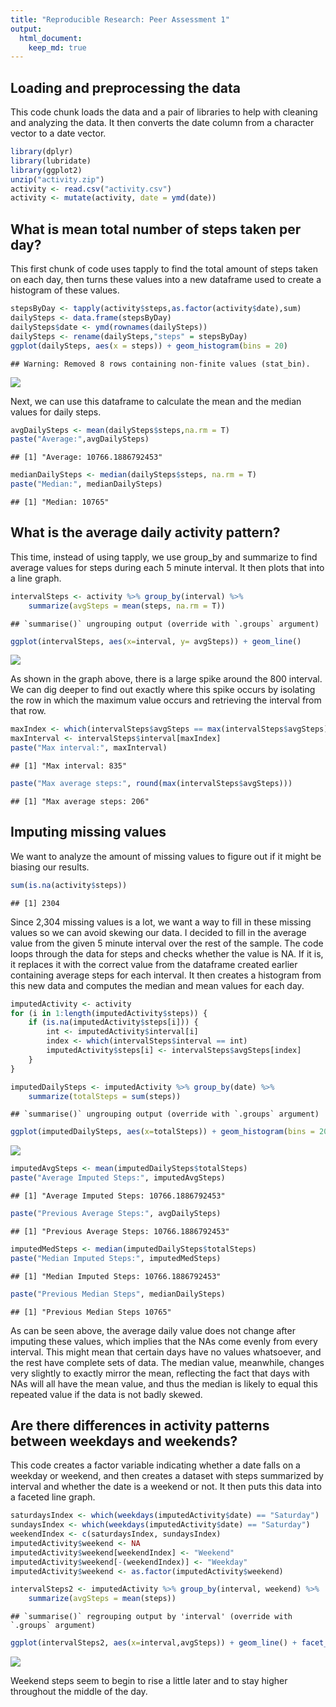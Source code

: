 ```yaml
---
title: "Reproducible Research: Peer Assessment 1"
output: 
  html_document:
    keep_md: true
---
```



## Loading and preprocessing the data
This code chunk loads the data and a pair of libraries to help with cleaning and
analyzing the data. It then converts the date column from a character vector to 
a date vector.

```r
library(dplyr)
library(lubridate)
library(ggplot2)
unzip("activity.zip")
activity <- read.csv("activity.csv")
activity <- mutate(activity, date = ymd(date))
```

## What is mean total number of steps taken per day?
This first chunk of code uses tapply to find the total amount of steps taken on 
each day, then turns these values into a new dataframe used to create a histogram
of these values.

```r
stepsByDay <- tapply(activity$steps,as.factor(activity$date),sum)
dailySteps <- data.frame(stepsByDay)
dailySteps$date <- ymd(rownames(dailySteps))
dailySteps <- rename(dailySteps,"steps" = stepsByDay) 
ggplot(dailySteps, aes(x = steps)) + geom_histogram(bins = 20)
```

```
## Warning: Removed 8 rows containing non-finite values (stat_bin).
```

![](PA1_template_files/figure-html/unnamed-chunk-2-1.png)<!-- -->

Next, we can use this dataframe to calculate the mean and the median values for
daily steps.

```r
avgDailySteps <- mean(dailySteps$steps,na.rm = T)
paste("Average:",avgDailySteps)
```

```
## [1] "Average: 10766.1886792453"
```

```r
medianDailySteps <- median(dailySteps$steps, na.rm = T)
paste("Median:", medianDailySteps)
```

```
## [1] "Median: 10765"
```


## What is the average daily activity pattern?
This time, instead of using tapply, we use group_by and summarize to find average
values for steps during each 5 minute interval. It then plots that into a line graph.

```r
intervalSteps <- activity %>% group_by(interval) %>%
    summarize(avgSteps = mean(steps, na.rm = T))
```

```
## `summarise()` ungrouping output (override with `.groups` argument)
```

```r
ggplot(intervalSteps, aes(x=interval, y= avgSteps)) + geom_line()
```

![](PA1_template_files/figure-html/unnamed-chunk-4-1.png)<!-- -->

As shown in the graph above, there is a large spike around the 800 interval. We
can dig deeper to find out exactly where this spike occurs by isolating the row
in which the maximum value occurs and retrieving the interval from that row.

```r
maxIndex <- which(intervalSteps$avgSteps == max(intervalSteps$avgSteps))
maxInterval <- intervalSteps$interval[maxIndex]
paste("Max interval:", maxInterval)
```

```
## [1] "Max interval: 835"
```

```r
paste("Max average steps:", round(max(intervalSteps$avgSteps)))
```

```
## [1] "Max average steps: 206"
```

## Imputing missing values
We want to analyze the amount of missing values to figure out if it might be biasing
our results.

```r
sum(is.na(activity$steps))
```

```
## [1] 2304
```

Since 2,304 missing values is a lot, we want a way to fill in these missing values
so we can avoid skewing our data. I decided to fill in the average value from the
given 5 minute interval over the rest of the sample. The code loops through the 
data for steps and checks whether the value is NA. If it is, it replaces it with
the correct value from the dataframe created earlier containing average steps for
each interval. It then creates a histogram from this new data and computes the median
and mean values for each day.

```r
imputedActivity <- activity
for (i in 1:length(imputedActivity$steps)) {
    if (is.na(imputedActivity$steps[i])) {
        int <- imputedActivity$interval[i]
        index <- which(intervalSteps$interval == int)
        imputedActivity$steps[i] <- intervalSteps$avgSteps[index]
    }
}

imputedDailySteps <- imputedActivity %>% group_by(date) %>%
    summarize(totalSteps = sum(steps))
```

```
## `summarise()` ungrouping output (override with `.groups` argument)
```

```r
ggplot(imputedDailySteps, aes(x=totalSteps)) + geom_histogram(bins = 20)
```

![](PA1_template_files/figure-html/unnamed-chunk-7-1.png)<!-- -->

```r
imputedAvgSteps <- mean(imputedDailySteps$totalSteps)
paste("Average Imputed Steps:", imputedAvgSteps)
```

```
## [1] "Average Imputed Steps: 10766.1886792453"
```

```r
paste("Previous Average Steps:", avgDailySteps)
```

```
## [1] "Previous Average Steps: 10766.1886792453"
```

```r
imputedMedSteps <- median(imputedDailySteps$totalSteps)
paste("Median Imputed Steps:", imputedMedSteps)
```

```
## [1] "Median Imputed Steps: 10766.1886792453"
```

```r
paste("Previous Median Steps", medianDailySteps)
```

```
## [1] "Previous Median Steps 10765"
```

As can be seen above, the average daily value does not change after imputing these
values, which implies that the NAs come evenly from every interval. This might
mean that certain days have no values whatsoever, and the rest have complete sets
of data. The median value, meanwhile, changes very slightly to exactly mirror the
mean, reflecting the fact that days with NAs will all have the mean value, and thus
the median is likely to equal this repeated value if the data is not badly skewed.

## Are there differences in activity patterns between weekdays and weekends?
This code creates a factor variable indicating whether a date falls on a weekday
or weekend, and then creates a dataset with steps summarized by interval and 
whether the date is a weekend or not. It then puts this data into a faceted
line graph.

```r
saturdaysIndex <- which(weekdays(imputedActivity$date) == "Saturday")
sundaysIndex <- which(weekdays(imputedActivity$date) == "Saturday")
weekendIndex <- c(saturdaysIndex, sundaysIndex)
imputedActivity$weekend <- NA
imputedActivity$weekend[weekendIndex] <- "Weekend"
imputedActivity$weekend[-(weekendIndex)] <- "Weekday"
imputedActivity$weekend <- as.factor(imputedActivity$weekend)

intervalSteps2 <- imputedActivity %>% group_by(interval, weekend) %>%
    summarize(avgSteps = mean(steps))
```

```
## `summarise()` regrouping output by 'interval' (override with `.groups` argument)
```

```r
ggplot(intervalSteps2, aes(x=interval,avgSteps)) + geom_line() + facet_grid(weekend~.)
```

![](PA1_template_files/figure-html/unnamed-chunk-8-1.png)<!-- -->

Weekend steps seem to begin to rise a little later and to stay higher throughout the middle of the day.
